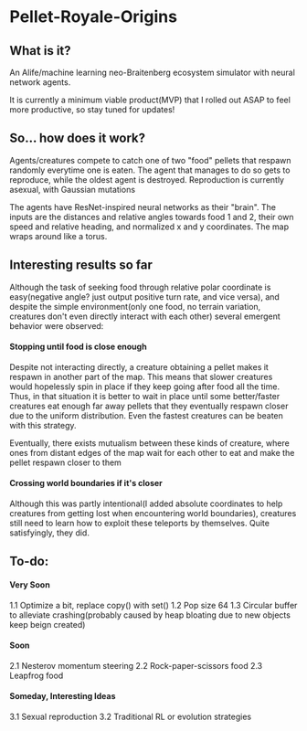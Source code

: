 # Pellet-Royale-Origins
## What is it?
An Alife/machine learning neo-Braitenberg ecosystem simulator with neural network agents. 

It is currently a minimum viable product(MVP) that I rolled out ASAP to feel more productive, so stay tuned for updates!

## So... how does it work?
Agents/creatures compete to catch one of two "food" pellets that respawn randomly everytime one is eaten. The agent that manages to do so gets to reproduce,
while the oldest agent is destroyed. Reproduction is currently asexual, with Gaussian mutations

The agents have ResNet-inspired neural networks as their "brain". The inputs are the distances and relative angles towards food 1 and 2, their own speed and relative heading, and normalized
x and y coordinates. The map wraps around like a torus.

## Interesting results so far
Although the task of seeking food through relative polar coordinate is easy(negative angle? just output positive turn rate, and vice versa), and despite the simple environment(only one food, no terrain variation, creatures don't even directly interact with each other) several emergent behavior were observed:

#### Stopping until food is close enough
Despite not interacting directly, a creature obtaining a pellet makes it respawn in another part of the map. This means that slower creatures would hopelessly spin in place if they keep going after food all the time. Thus, in that situation it is better to wait in place until some better/faster creatures eat enough far away pellets that they eventually respawn closer due to the uniform distribution. Even the fastest creatures can be beaten with this strategy.

Eventually, there exists mutualism between these kinds of creature, where ones from distant edges of the map wait for each other to eat and make the pellet respawn closer to them

#### Crossing world boundaries if it's closer
Although this was partly intentional(I added absolute coordinates to help creatures from getting lost when encountering world boundaries), creatures still need to learn how to exploit these teleports by themselves. Quite satisfyingly, they did.

## To-do:
#### Very Soon

  1.1 Optimize a bit, replace copy() with set()
  1.2 Pop size 64
  1.3 Circular buffer to alleviate crashing(probably caused by heap bloating due to new objects keep beign created)
  
#### Soon

  2.1 Nesterov momentum steering
  2.2 Rock-paper-scissors food
  2.3 Leapfrog food
  
  
#### Someday, Interesting Ideas

  3.1 Sexual reproduction
  3.2 Traditional RL or evolution strategies
